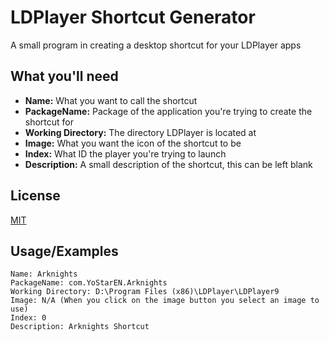
# LDPlayer Shortcut Generator

A small program in creating a desktop shortcut for your LDPlayer apps

## What you'll need

- **Name:** What you want to call the shortcut
- **PackageName:** Package of the application you're trying to create the shortcut for
- **Working Directory:** The directory LDPlayer is located at
- **Image:** What you want the icon of the shortcut to be
- **Index:** What ID the player you're trying to launch
- **Description:** A small description of the shortcut, this can be left blank
## License

[MIT](https://choosealicense.com/licenses/mit/)


## Usage/Examples

```
Name: Arknights
PackageName: com.YoStarEN.Arknights
Working Directory: D:\Program Files (x86)\LDPlayer\LDPlayer9
Image: N/A (When you click on the image button you select an image to use)
Index: 0
Description: Arknights Shortcut
```
